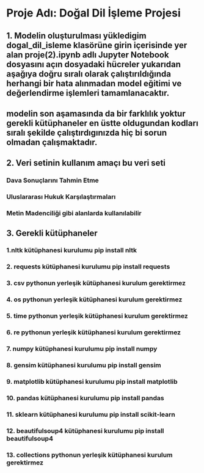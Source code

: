 # Proje Adı: Doğal Dil İşleme Projesi

## 1. Modelin oluşturulması yükledigim dogal_dil_isleme klasörüne girin içerisinde yer alan proje(2).ipynb adlı Jupyter Notebook dosyasını açın dosyadaki hücreler yukarıdan aşağıya doğru sıralı olarak çalıştırıldığında herhangi bir hata alınmadan model eğitimi ve değerlendirme işlemleri tamamlanacaktır.
## modelin son aşamasında da bir farklılık yoktur gerekli kütüphaneler en üstte oldugundan kodları sıralı şekilde çalıştırdıgınızda hiç bi sorun olmadan çalışmaktadır. 

## 2. Veri setinin kullanım amaçı bu veri seti 
### Dava Sonuçlarını Tahmin Etme
### Uluslararası Hukuk Karşılaştırmaları
### Metin Madenciliği gibi alanlarda kullanılabilir

## 3. Gerekli kütüphaneler
### 1.nltk kütüphanesi kurulumu pip install nltk
### 2. requests kütüphanesi kurulumu pip install requests
### 3. csv pythonun yerleşik kütüphanesi kurulum gerektirmez
### 4. os pythonun yerleşik kütüphanesi kurulum gerektirmez
### 5. time pythonun yerleşik kütüphanesi kurulum gerektirmez
### 6. re pythonun yerleşik kütüphanesi kurulum gerektirmez
### 7. numpy kütüphanesi kurulumu pip install numpy
### 8. gensim kütüphanesi kurulumu pip install gensim
### 9. matplotlib kütüphanesi kurulumu pip install matplotlib
### 10. pandas kütüphanesi kurulumu pip install pandas
### 11. sklearn kütüphanesi kurulumu pip install scikit-learn 
### 12. beautifulsoup4 kütüphanesi kurulumu pip install beautifulsoup4
### 13. collections pythonun yerleşik kütüphanesi kurulum gerektirmez

